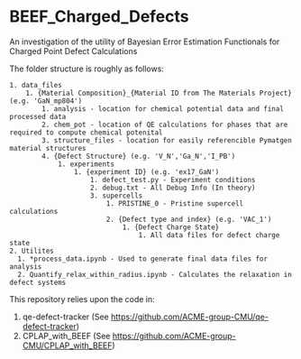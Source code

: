# BEEF_Charged_Defects
An investigation of the utility of Bayesian Error Estimation Functionals for Charged Point Defect Calculations

The folder structure is roughly as follows:
```
1. data_files
    1. {Material Composition}_{Material ID from The Materials Project} (e.g. 'GaN_mp804')
        1. analysis - location for chemical potential data and final processed data
        2. chem_pot - location of QE calculations for phases that are required to compute chemical potenital
        3. structure_files - location for easily referencible Pymatgen material structures
        4. {Defect Structure} (e.g. 'V_N','Ga_N','I_PB')
            1. experiments
                1. {experiment ID} (e.g. 'ex17_GaN')
                    1. defect_test.py - Experiment conditions
                    2. debug.txt - All Debug Info (In theory)
                    3. supercells
                        1. PRISTINE_0 - Pristine supercell calculations
                        2. {Defect type and index} (e.g. 'VAC_1')
                            1. {Defect Charge State}
                                1. All data files for defect charge state
2. Utilites
  1. *process_data.ipynb - Used to generate final data files for analysis
  2. Quantify_relax_within_radius.ipynb - Calculates the relaxation in defect systems
```

This repository relies upon the code in:
1. qe-defect-tracker (See https://github.com/ACME-group-CMU/qe-defect-tracker)
2. CPLAP_with_BEEF (See https://github.com/ACME-group-CMU/CPLAP_with_BEEF)